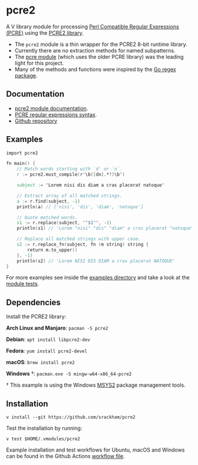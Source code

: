 # pcre2

A V library module for processing [Perl Compatible Regular Expressions (PCRE)](https://en.wikipedia.org/wiki/Perl_Compatible_Regular_Expressions) using the [PCRE2 library](https://www.pcre.org/).

- The `pcre2` module is a thin wrapper for the PCRE2 8-bit runtime library.
- Currently there are no extraction methods for named subpatterns.
- The [pcre module](https://github.com/vlang/pcre) (which uses the older PCRE library) was the leading light for this project.
- Many of the methods and functions were inspired by the [Go regex package](https://pkg.go.dev/regexp).

## Documentation
- [pcre2 module documentation](https://srackham.github.io/pcre2/pcre2.html).
- [PCRE regular expressions syntax](https://www.pcre.org/current/doc/html/pcre2syntax.html).
- [Github repository](https://github.com/srackham/pcre2)

## Examples
```v
import pcre2

fn main() {
	// Match words starting with `d` or `n`.
	r := pcre2.must_compile(r'\b([dn].*?)\b')

	subject := 'Lorem nisi dis diam a cras placerat natoque'

	// Extract array of all matched strings.
	a := r.find(subject, -1)
	println(a) // ['nisi', 'dis', 'diam', 'natoque']

	// Quote matched words.
	s1 := r.replace(subject, '"$1"', -1)
	println(s1) // 'Lorem "nisi" "dis" "diam" a cras placerat "natoque"'

	// Replace all matched strings with upper case.
	s2 := r.replace_fn(subject, fn (m string) string {
		return m.to_upper()
	}, -1)
	println(s2) // 'Lorem NISI DIS DIAM a cras placerat NATOQUE'
}
```
For more examples see inside the [examples directory](https://github.com/srackham/pcre2/tree/master/examples) and take a look at the [module tests](https://github.com/srackham/pcre2/blob/master/pcre2_test.v).

## Dependencies
Install the PCRE2 library:

**Arch Linux and Manjaro**: `pacman -S pcre2`

**Debian**: `apt install libpcre2-dev`

**Fedora**: `yum install pcre2-devel`

**macOS**: `brew install pcre2`

**Windows** †: `pacman.exe -S mingw-w64-x86_64-pcre2`

† This example is using the Windows [MSYS2](https://www.msys2.org/) package management tools.

## Installation

    v install --git https://github.com/srackham/pcre2

Test the installation by running:

    v test $HOME/.vmodules/pcre2

Example installation and test workflows for Ubuntu, macOS and Windows can be found in the Github Actions [workflow file](https://github.com/srackham/pcre2/blob/master/.github/workflows/ci.yml).
